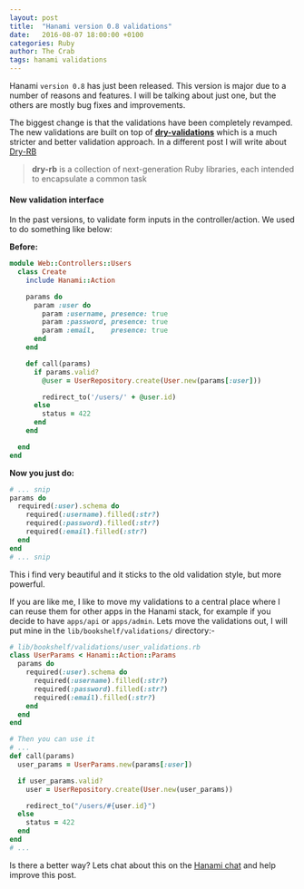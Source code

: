 ```yaml
---
layout: post
title:  "Hanami version 0.8 validations"
date:   2016-08-07 18:00:00 +0100
categories: Ruby
author: The Crab
tags: hanami validations
---
```

Hanami `version 0.8` has just been released. This version is major due to a number of reasons and features. I will be talking about just one, but the others are mostly bug fixes and improvements.

The biggest change is that the validations have been completely revamped. The new validations are built on top of **[dry-validations](http://dry-rb.org/gems/dry-validations)** which is a much stricter and better validation approach. In a different post I will write about [Dry-RB](http://www.dry-rb.org)

> **dry-rb** is a collection of next-generation Ruby libraries,
each intended to encapsulate a common task

#### New validation interface
In the past versions, to validate form inputs in the controller/action. We used to do something like below:

**Before:**

```rb
module Web::Controllers::Users
  class Create
    include Hanami::Action

    params do
      param :user do
        param :username, presence: true
        param :password, presence: true
        param :email,    presence: true
      end
    end

    def call(params)
      if params.valid?
        @user = UserRepository.create(User.new(params[:user]))

        redirect_to('/users/' + @user.id)
      else
        status = 422
      end
    end

  end
end
```

**Now you just do:**

```rb
# ... snip
params do
  required(:user).schema do
    required(:username).filled(:str?)
    required(:password).filled(:str?)
    required(:email).filled(:str?)
  end
end
# ... snip
```

This i find very beautiful and it sticks to the old validation style, but more powerful.

If you are like me, I like to move my validations to a central place where I can reuse them for other apps in the Hanami stack, for example if you decide to have `apps/api` or `apps/admin`. Lets move the validations out, I will put mine in the `lib/bookshelf/validations/` directory:-

```rb
# lib/bookshelf/validations/user_validations.rb
class UserParams < Hanami::Action::Params
  params do
    required(:user).schema do
      required(:username).filled(:str?)
      required(:password).filled(:str?)
      required(:email).filled(:str?)
    end
  end
end

# Then you can use it
# ...
def call(params)
  user_params = UserParams.new(params[:user])

  if user_params.valid?
    user = UserRepository.create(User.new(user_params))

    redirect_to("/users/#{user.id}")
  else
    status = 422
  end
end
# ...
```

Is there a better way? Lets chat about this on the [Hanami chat](https://gitter.im/hanami/chat) and help improve this post.
